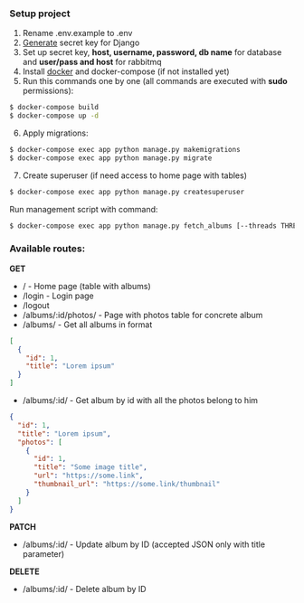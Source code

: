 ### Setup project
1. Rename .env.example to .env
2. [Generate](https://djecrety.ir/) secret key for Django
3. Set up secret key, **host, username, password, db name** for database and **user/pass and host** for rabbitmq
4. Install [docker](https://docs.docker.com/get-docker/) and docker-compose (if not installed yet)
5. Run this commands one by one (all commands are executed with **sudo** permissions):
```bash
$ docker-compose build
$ docker-compose up -d
```
6. Apply migrations:
```bash
$ docker-compose exec app python manage.py makemigrations
$ docker-compose exec app python manage.py migrate
```
7. Create superuser (if need access to home page with tables)
```bash
$ docker-compose exec app python manage.py createsuperuser
```

Run management script with command:
```bash
$ docker-compose exec app python manage.py fetch_albums [--threads THREADS (int)] [--chunk_size CHUNK_SIZE (int)]
```

### Available routes:

**GET**
- / - Home page (table with albums)
- /login - Login page
- /logout
- /albums/:id/photos/ - Page with photos table for concrete album
- /albums/ - Get all albums in format
```json
[
  {
    "id": 1,
    "title": "Lorem ipsum"
  }
]
```
- /albums/:id/ - Get album by id with all the photos belong to him
```json
{
  "id": 1,
  "title": "Lorem ipsum",
  "photos": [
    {
      "id": 1,
      "title": "Some image title",
      "url": "https://some.link",
      "thumbnail_url": "https://some.link/thumbnail"
    }
  ]
}
```

**PATCH**
- /albums/:id/ - Update album by ID (accepted JSON only with title parameter)

**DELETE**
- /albums/:id/ - Delete album by ID

